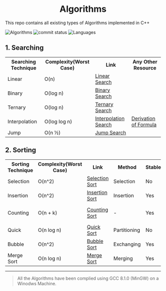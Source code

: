 ﻿<h1 align ="center" >Algorithms</h1>

This repo contains all existing types of Algorithms implemented in C++ 

![Algorithms](https://img.shields.io/badge/33%25-Algorithms-blue.svg)
![commit status](https://img.shields.io/github/commit-status/badges/shields/master/5d4ab86b1b5ddfb3c4a70a70bd19932c52603b8c.svg)
![Languages](https://img.shields.io/badge/Languages-1-green.svg)



## 1. Searching

<table style="width:100%">
  <tr>
    <th>Searching Technique</th>
    <th>Complexity(Worst Case)</th> 
    <th>Link</th>
    <th>Any Other Resource</th>
  </tr>
  <tr>
    <td>Linear</td>
    <td>O(n)</td> 
    <td><a href = "https://github.com/Bhupesh-V/Algorithms/blob/master/Searching/linear_search.cpp">Linear Search</a></td>
    <td></td>
  </tr>
  <tr>
    <td>Binary</td>
    <td>O(log n)</td> 
    <td><a href = "https://github.com/Bhupesh-V/Algorithms/blob/master/Searching/binary_search.cpp">Binary Search</a></td>
    <td></td>
  </tr>
  <tr>
    <td>Ternary</td>
    <td>O(log n)</td> 
    <td><a href = "https://github.com/Bhupesh-V/Algorithms/blob/master/Searching/ternary_search.cpp">Ternary Search</a></td>
    <td></td>
  </tr>
  <tr>
    <td>Interpolation</td>
    <td>O(log log n)</td> 
    <td><a href = "https://github.com/Bhupesh-V/Algorithms/blob/master/Searching/interpolation_search.cpp">Interpolation Search</a></td>
    <td><a href = "https://bit.ly/2OmUoNq">Derivation of Formula</a></td>
  </tr>
  <tr>
    <td>Jump</td>
    <td>O(n ½)</td> 
    <td><a href = "https://github.com/Bhupesh-V/Algorithms/blob/master/Searching/jump_search.cpp">Jump Search</a></td>
    <td></td>
  </tr>
</table>



## 2. Sorting 

<table style="width:100%">
  <tr>
    <th>Sorting Technique</th>
    <th>Complexity(Worst Case)</th> 
    <th>Link</th>
    <th>Method</th>
    <th>Stable</th>
    <th>Class</th>
  </tr>
  <tr>
    <td>Selection</td>
    <td>O(n^2)</td> 
    <td><a href = "https://github.com/Bhupesh-V/Algorithms/blob/master/Sorting/selection.cpp">Selection Sort</a></td>
    <td>Selection</td>
    <td>No</td>
    <td>Comparison Sort</td>
  </tr>
  <tr>
    <td>Insertion</td>
    <td>O(n^2)</td> 
    <td><a href = "https://github.com/Bhupesh-V/Algorithms/blob/master/Sorting/insertion.cpp">Insertion Sort</a></td>
    <td>Insertion</td>
    <td>Yes</td>
    <td>Comparison Sort</td>
  </tr>
  <tr>
    <td>Counting</td>
    <td>O(n + k)</td> 
    <td><a href = "https://github.com/Bhupesh-V/Algorithms/blob/master/Sorting/counting.cpp">Counting Sort</a></td>
    <td>-</td>
    <td>Yes</td>
    <td>Non-Comparison Sort</td>
  </tr>
  <tr>
    <td>Quick</td>
    <td>O(n log n)</td> 
    <td><a href = "https://github.com/Bhupesh-V/Algorithms/blob/master/Sorting/quick.cpp">Quick Sort</a></td>
    <td>Partitioning</td>
    <td>No</td>
    <td>Comparison Sort</td>
  </tr>
  <tr>
    <td>Bubble</td>
    <td>O(n^2)</td> 
    <td><a href = "https://github.com/Bhupesh-V/Algorithms/blob/master/Sorting/bubble.cpp">Bubble Sort</a></td>
    <td>Exchanging</td>
    <td>Yes</td>
    <td>Comparison</td>
  </tr>
  <tr>
    <td>Merge Sort</td>
    <td>O(n log n)</td> 
    <td><a href = "https://github.com/Bhupesh-V/Algorithms/blob/master/Sorting/mergesort.cpp">Merge Sort</a></td>
    <td>Merging</td>
    <td>Yes</td>
    <td>-</td>
  </tr>
</table>

--------------------------
> All the Algorithms have been complied using GCC 8.1.0 (MinGW) on a Winodws Machine.
